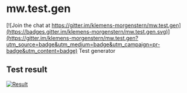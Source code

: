 # mw.test.gen

[![Join the chat at https://gitter.im/klemens-morgenstern/mw.test.gen](https://badges.gitter.im/klemens-morgenstern/mw.test.gen.svg)](https://gitter.im/klemens-morgenstern/mw.test.gen?utm_source=badge&utm_medium=badge&utm_campaign=pr-badge&utm_content=badge)
Test generator


## Test result

[![Result](https://travis-ci.org/klemens-morgenstern/mw.test.gen.svg)](https://travis-ci.org/klemens-morgenstern/mw.test.gen)
